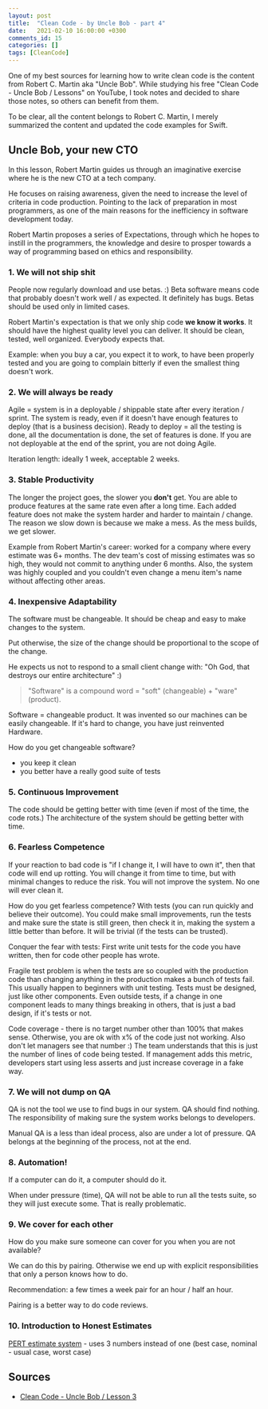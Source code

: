 ```yaml
---
layout: post
title:  "Clean Code - by Uncle Bob - part 4"
date:   2021-02-10 16:00:00 +0300
comments_id: 15
categories: []
tags: [CleanCode]
---
```


One of my best sources for learning how to write clean code is the content from Robert C. Martin aka "Uncle Bob". While studying his free "Clean Code - Uncle Bob / Lessons" on YouTube, I took notes and decided to share those notes, so others can benefit from them.

To be clear, all the content belongs to Robert C. Martin, I merely summarized the content and updated the code examples for Swift.

## Uncle Bob, your new CTO

In this lesson, Robert Martin guides us through an imaginative exercise where he is the new CTO at a tech company.

He focuses on raising awareness, given the need to increase the level of criteria in code production. Pointing to the lack of preparation in most programmers, as one of the main reasons for the inefficiency in software development today. 

Robert Martin proposes a series of Expectations, through which he hopes to instill in the programmers, the knowledge and desire to prosper towards a way of programming based on ethics and responsibility.

### 1. We will not ship shit

People now regularly download and use betas. :) Beta software means code that probably doesn't work well / as expected. It definitely has bugs. Betas should be used only in limited cases.

Robert Martin's expectation is that we only ship code __we know it works__. It should have the highest quality level you can deliver. It should be clean, tested, well organized. Everybody expects that. 

Example: when you buy a car, you expect it to work, to have been properly tested and you are going to complain bitterly if even the smallest thing doesn't work.

### 2. We will always be ready

Agile = system is in a deployable / shippable state after every iteration / sprint.
The system is ready, even if it doesn't have enough features to deploy (that is a business decision).
Ready to deploy = all the testing is done, all the documentation is done, the set of features is done.
If you are not deployable at the end of the sprint, you are not doing Agile.

Iteration length: ideally 1 week, acceptable 2 weeks.

### 3. Stable Productivity

The longer the project goes, the slower you __don't__ get. You are able to produce features at the same rate even after a long time. Each added feature does not make the system harder and harder to maintain / change. 
The reason we slow down is because we make a mess. As the mess builds, we get slower.

Example from Robert Martin's career: worked for a company where every estimate was 6+ months. The dev team's cost of missing estimates was so high, they would not commit to anything under 6 months. Also, the system was highly coupled and you couldn't even change a menu item's name without affecting other areas.

### 4. Inexpensive Adaptability

The software must be changeable. It should be cheap and easy to make changes to the system.

Put otherwise, the size of the change should be proportional to the scope of the change.

He expects us not to respond to a small client change with: "Oh God, that destroys our entire architecture" :)

> "Software" is a compound word = "soft" (changeable) + "ware" (product). 

Software = changeable product. It was invented so our machines can be easily changeable.
If it's hard to change, you have just reinvented Hardware.

How do you get changeable software?
- you keep it clean
- you better have a really good suite of tests

### 5. Continuous Improvement

The code should be getting better with time (even if most of the time, the code rots.)
The architecture of the system should be getting better with time.

### 6. Fearless Competence

If your reaction to bad code is "if I change it, I will have to own it", then that code will end up rotting.
You will change it from time to time, but with minimal changes to reduce the risk. You will not improve the system. No one will ever clean it.

How do you get fearless competence? With tests (you can run quickly and believe their outcome).
You could make small improvements, run the tests and make sure the state is still green, then check it in, making the system a little better than before. It will be trivial (if the tests can be trusted).

Conquer the fear with tests: First write unit tests for the code you have written, then for code other people has wrote.

Fragile test problem is when the tests are so coupled with the production code than changing anything in the production makes a bunch of tests fail. This usually happen to beginners with unit testing. Tests must be designed, just like other components.
Even outside tests, if a change in one component leads to many things breaking in others, that is just a bad design, if it's tests or not.

Code coverage - there is no target number other than 100% that makes sense. Otherwise, you are ok with x% of the code just not working. Also don't let managers see that number :) The team understands that this is just the number of lines of code being tested. If management adds this metric, developers start using less asserts and just increase coverage in a fake way.

### 7. We will not dump on QA

QA is not the tool we use to find bugs in our system. QA should find nothing.
The responsibility of making sure the system works belongs to developers.

Manual QA is a less than ideal process, also are under a lot of pressure.
QA belongs at the beginning of the process, not at the end.

### 8. Automation!

If a computer can do it, a computer should do it.

When under pressure (time), QA will not be able to run all the tests suite, so they will just execute some. That is really problematic.

### 9. We cover for each other

How do you make sure someone can cover for you when you are not available?

We can do this by pairing. Otherwise we end up with explicit responsibilities that only a person knows how to do.

Recommendation: a few times a week pair for an hour / half an hour.

Pairing is a better way to do code reviews.

### 10. Introduction to Honest Estimates

[PERT estimate system](https://en.wikipedia.org/wiki/Program_evaluation_and_review_technique) - uses 3 numbers instead of one (best case, nominal - usual case, worst case)

## Sources

- [Clean Code - Uncle Bob / Lesson 3](https://www.youtube.com/watch?v=Qjywrq2gM8o)
